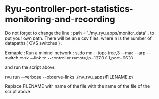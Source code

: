 # Ryu-controller-port-statistics-monitoring-and-recording
Do not forget to change the line : path = './my_ryu_apps/monitor_data' , to put your own path.
There will be an n csv files, where n is the number of datapaths ( OVS switches ) .

Exmaple : Run a mininet network :
sudo mn --topo tree,3 --mac --arp --switch ovsk  --link tc  --controller remote,ip=127.0.0.1,port=6633

and run the script above:

ryu run  --verbose --observe-links  ./my_ryu_apps/FILENAME.py 

Replace FILENAME with name of the file with the name of the file of the script above 
